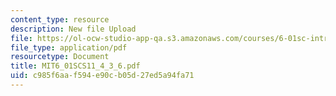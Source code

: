 ```yaml
---
content_type: resource
description: New file Upload
file: https://ol-ocw-studio-app-qa.s3.amazonaws.com/courses/6-01sc-introduction-to-electrical-engineering-and-computer-science-i-spring-2011/c985f6aaf594e90cb05d27ed5a94fa71_MIT6_01SCS11_4_3_6.pdf
file_type: application/pdf
resourcetype: Document
title: MIT6_01SCS11_4_3_6.pdf
uid: c985f6aa-f594-e90c-b05d-27ed5a94fa71
---
```

